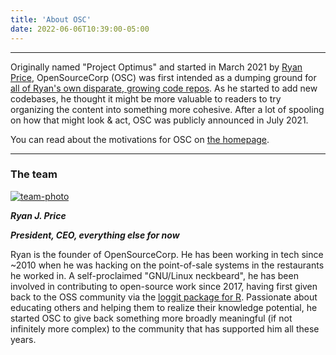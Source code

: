 ```yaml
---
title: 'About OSC'
date: 2022-06-06T10:39:00-05:00
---
```


---

Originally named "Project Optimus" and started in March 2021 by [Ryan
Price](https://github.com/ryapric), OpenSourceCorp (OSC) was first intended as a
dumping ground for [all of Ryan's own disparate, growing code
repos](https://github.com/ryapric?tab=repositories). As he started to add new
codebases, he thought it might be more valuable to readers to try organizing the
content into something more cohesive. After a lot of spooling on how that might
look & act, OSC was publicly announced in July 2021.

You can read about the motivations for OSC on [the homepage](/).

---

### The team

[![team-photo](/images/ryan-j-price.jpg)](https://github.com/ryapric)

***Ryan J. Price***

***President, CEO, everything else for now***

Ryan is the founder of OpenSourceCorp. He has been working in tech since ~2010
when he was hacking on the point-of-sale systems in the restaurants he worked
in. A self-proclaimed "GNU/Linux neckbeard", he has been involved in
contributing to open-source work since 2017, having first given back to the OSS
community via the [loggit package for R](https://github.com/ryapric/loggit).
Passionate about educating others and helping them to realize their knowledge
potential, he started OSC to give back something more broadly meaningful (if not
infinitely more complex) to the community that has supported him all these
years.
